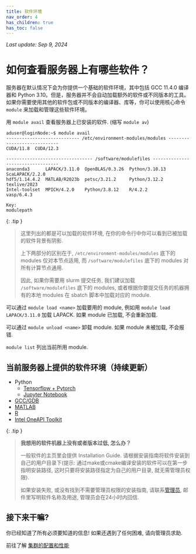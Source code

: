 ```yaml
---
title: 软件环境
nav_order: 4
has_children: true
has_toc: false
---
```


*Last update: Sep 9, 2024*

# 如何查看服务器上有哪些软件？

服务器在默认情况下会为你提供一个基础的软件环境，其中包括 GCC 11.4.0 编译器和 Python 3.10。但是，服务器并不会自动加载额外的软件或不同版本的工具。如果你需要使用其他的软件包或不同版本的编译器、库等，你可以使用核心命令 `module` 来加载和管理这些软件环境。

用 `module avail` 查看服务器上已安装的软件. (缩写 `module av`)

~~~ text
aduser@loginNode:~$ module avail
---------------------------- /etc/environment-modules/modules ----------------------------
CUDA/11.8  CUDA/12.3

--------------------------------- /software/modulefiles ----------------------------------
anaconda3      LAPACK/3.11.0  OpenBLAS/0.3.26  Python/3.10.13  ScaLAPACK/2.2.0
hdf5/1.14.4.2  MATLAB/R2023b  petsc/3.21.2     Python/3.12.2   texlive/2023
Intel-toolset  MPICH/4.2.0    Python/3.8.12    R/4.2.2         vasp/6.4.3

Key:
modulepath
~~~

{: .tip }
> 这里列出的都是可以加载的软件环境, 在你的命令行中你可以看到已被加载的软件背景有阴影.
>
> 上下两部分的区别在于, `/etc/environment-modules/modules` 底下的 modules 仅对本节点适用, 而 `/software/modulefiles` 底下的 modules 对所有计算节点通用.
>
> 因此, 如果你需要用 slurm 提交任务, 我们建议加载 `/software/modulefiles` 底下的 modules, 或者根据你要提交任务的机器拥有的本地 modules 在 sbatch 脚本中加载对应的 module.

可以通过 `module load <name>` 加载要用的 module, 例如用 `module load LAPACK/3.11.0` 加载 LAPACK. 如果 module 已加载, 不会重新加载.

可以通过 `module unload <name>` 卸载 module. 如果 module 未被加载, 不会报错.

`module list` 列出当前所用 module.

## 当前服务器上提供的软件环境（持续更新）
- Python
  - [Tensorflow + Pytorch](python/python-tensorflow-pytorch)
  - [Jupyter Notebook](python/python-jupyter-notebook)
- [GCC/GDB](gcc-gdb)
- [MATLAB](MATLAB)
- [R](R)
- [Intel OneAPI Toolkit](intel)

{: .tip }
> **我想用的软件机器上没有或者版本过低, 怎么办？**
>
> 一般软件的主页里会提供 Installation Guide. 请根据安装指南将软件安装到自己的用户目录下(提示: 通过make或cmake编译安装的软件可以在第一步指明安装路径, 这时只要将安装路径指定为自己的用户目录, 就无需管理员权限).
>
> 如果安装失败, 或没有找到不需要管理员权限的安装指南, 请联系[管理员](mailto:cash_admin@163.com), 邮件里写明软件名称及用途, 管理员会在24小时内回信.


## 接下来干嘛?

你已经知道了所有必须要知道的信息! 如果还遇到了任何困难, 请向管理员求助.

前往了解 [集群的配置和性能](../reference/index)
